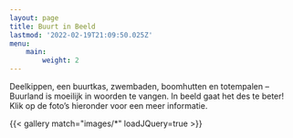 ```yaml
---
layout: page
title: Buurt in Beeld
lastmod: '2022-02-19T21:09:50.025Z'
menu:
    main:
        weight: 2
---
```

Deelkippen, een buurtkas, zwembaden, boomhutten en totempalen – Buurland is moeilijk in woorden te vangen. In beeld gaat het des te beter! Klik op de foto’s hieronder voor een meer informatie.

{{< gallery match="images/*" loadJQuery=true >}}